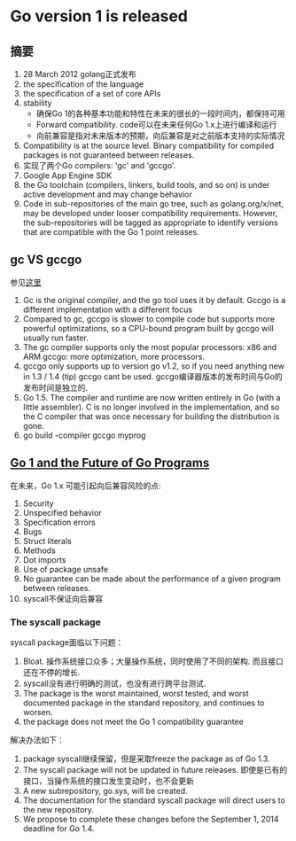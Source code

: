 # Go version 1 is released

## 摘要

1. 28 March 2012 golang正式发布
2. the specification of the language
3. the specification of a set of core APIs
4. stability
    - 确保Go 1的各种基本功能和特性在未来的很长的一段时间内，都保持可用
    - Forward compatibility. code可以在未来任何Go 1.x上进行编译和运行
    - 向前兼容是指对未来版本的预期，向后兼容是对之前版本支持的实际情况
5. Compatibility is at the source level.
   Binary compatibility for compiled packages is not guaranteed between releases.
6. 实现了两个Go compilers: 'gc' and 'gccgo'.
7. Google App Engine SDK
8. the Go toolchain (compilers, linkers, build tools, and so on) is under active development and may change behavior
9. Code in sub-repositories of the main go tree, such as golang.org/x/net, may be developed under looser compatibility requirements.
   However, the sub-repositories will be tagged as appropriate to identify versions that are compatible with the Go 1 point releases.

## gc VS gccgo

参见[这里](https://stackoverflow.com/questions/25811445/what-are-the-primary-differences-between-gc-and-gccgo)

1. Gc is the original compiler, and the go tool uses it by default.
   Gccgo is a different implementation with a different focus
2. Compared to gc, gccgo is slower to compile code but supports more powerful optimizations,
   so a CPU-bound program built by gccgo will usually run faster.
3. The gc compiler supports only the most popular processors: x86 and ARM
   gccgo: more optimization, more processors.
4. gccgo only supports up to version go v1.2, so if you need anything new in 1.3 / 1.4 (tip) gccgo cant be used.
   gccgo编译器版本的发布时间与Go的发布时间是独立的.
5. Go 1.5. The compiler and runtime are now written entirely in Go (with a little assembler).
   C is no longer involved in the implementation, and so the C compiler that
   was once necessary for building the distribution is gone.
6. go build -compiler gccgo myprog

## [Go 1 and the Future of Go Programs](https://golang.org/doc/go1compat)

在未来，Go 1.x 可能引起向后兼容风险的点:

1. Security
2. Unspecified behavior
3. Specification errors
4. Bugs
5. Struct literals
6. Methods
7. Dot imports
8. Use of package unsafe
9. No guarantee can be made about the performance of a given program between releases.
10. syscall不保证向后兼容

### The syscall package

syscall package面临以下问题：

1. Bloat. 操作系统接口众多；大量操作系统，同时使用了不同的架构. 而且接口还在不停的增长.
2. syscall没有进行明确的测试，也没有进行跨平台测试.
3. The package is the worst maintained, worst tested, and worst documented package
   in the standard repository, and continues to worsen.
4. the package does not meet the Go 1 compatibility guarantee

解决办法如下：

1. package syscall继续保留，但是采取freeze the package as of Go 1.3.
2. The syscall package will not be updated in future releases.
   即使是已有的接口，当操作系统的接口发生变动时，也不会更新
3. A new subrepository, go.sys, will be created.
4. The documentation for the standard syscall package will direct users to the new repository.
5. We propose to complete these changes before the September 1, 2014 deadline for Go 1.4.

